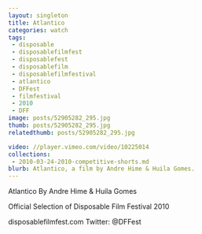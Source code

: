 ```yaml
---
layout: singleton
title: Atlantico
categories: watch
tags:
 - disposable
 - disposablefilmfest
 - disposablefest
 - disposablefilm
 - disposablefilmfestival
 - atlantico
 - DFFest
 - filmfestival
 - 2010
 - DFF
image: posts/52905282_295.jpg
thumb: posts/52905282_295.jpg
relatedthumb: posts/52905282_295.jpg

video: //player.vimeo.com/video/10225014
collections:
 - 2010-03-24-2010-competitive-shorts.md
blurb: Atlantico, a film by Andre Hime & Huila Gomes.
---
```


Atlantico
By Andre Hime & Huila Gomes

Official Selection of Disposable Film Festival 2010

disposablefilmfest.com
Twitter: @DFFest